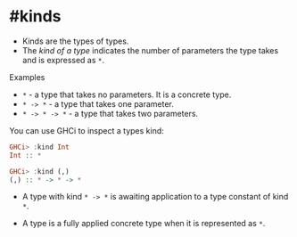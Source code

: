# #kinds

- Kinds are the types of types.
- The *kind of a type* indicates the number of parameters the type takes and is expressed as `*`.

Examples
- `*` - a type that takes no parameters. It is a concrete type.
- `* -> *` - a type that takes one parameter.
- `* -> * -> *` - a type that takes two parameters.

You can use GHCi to inspect a types kind:
```haskell
GHCi> :kind Int
Int :: *

GHCi> :kind (,)
(,) :: * -> * -> *
```

- A type with kind `* -> *` is awaiting application to a type constant of kind `*`.

- A type is a fully applied concrete type when it is represented as `*`.

